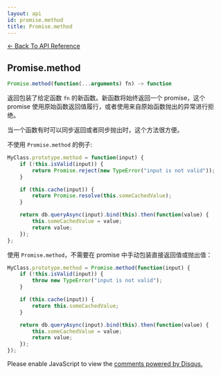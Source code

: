 ```yaml
---
layout: api
id: promise.method
title: Promise.method
---
```



[← Back To API Reference](/bluebird_cn/docs/api-reference.html)
<div class="api-code-section"><markdown>

## Promise.method

```js
Promise.method(function(...arguments) fn) -> function
```

返回包装了给定函数 `fn` 的新函数。新函数将始终返回一个 promise，这个 promise 使用原始函数返回值履行，或者使用来自原始函数抛出的异常进行拒绝。

当一个函数有时可以同步返回或者同步抛出时，这个方法很方便。

不使用 `Promise.method` 的例子:

```js
MyClass.prototype.method = function(input) {
    if (!this.isValid(input)) {
        return Promise.reject(new TypeError("input is not valid"));
    }

    if (this.cache(input)) {
        return Promise.resolve(this.someCachedValue);
    }

    return db.queryAsync(input).bind(this).then(function(value) {
        this.someCachedValue = value;
        return value;
    });
};
```

使用 `Promise.method`，不需要在 promise 中手动包装直接返回值或抛出值：

```js
MyClass.prototype.method = Promise.method(function(input) {
    if (!this.isValid(input)) {
        throw new TypeError("input is not valid");
    }

    if (this.cache(input)) {
        return this.someCachedValue;
    }

    return db.queryAsync(input).bind(this).then(function(value) {
        this.someCachedValue = value;
        return value;
    });
});
```
</markdown></div>

<div id="disqus_thread"></div>
<script type="text/javascript">
    var disqus_title = "Promise.method";
    var disqus_shortname = "bluebirdjs";
    var disqus_identifier = "disqus-id-promise.method";
    
    (function() {
        var dsq = document.createElement("script"); dsq.type = "text/javascript"; dsq.async = true;
        dsq.src = "//" + disqus_shortname + ".disqus.com/embed.js";
        (document.getElementsByTagName("head")[0] || document.getElementsByTagName("body")[0]).appendChild(dsq);
    })();
</script>
<noscript>Please enable JavaScript to view the <a href="https://disqus.com/?ref_noscript" rel="nofollow">comments powered by Disqus.</a></noscript>